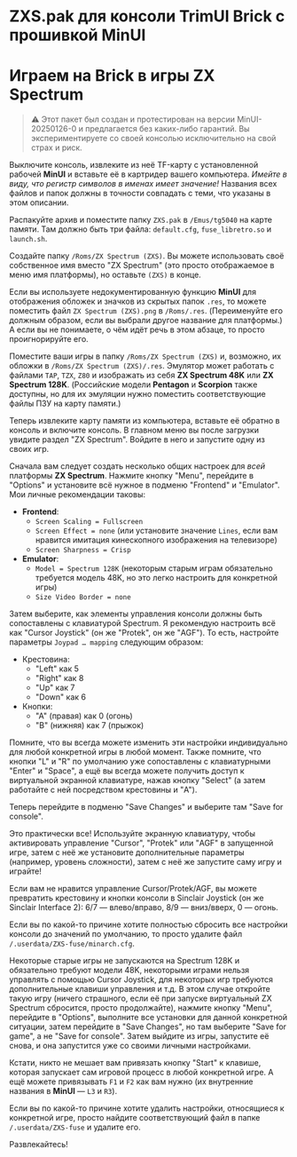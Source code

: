 # ZXS.pak для консоли TrimUI Brick с прошивкой MinUI

# Играем на Brick в игры ZX Spectrum

> ⚠️ Этот пакет был создан и протестирован на версии MinUI-20250126-0 и предлагается без каких-либо гарантий. Вы экспериментируете со своей консолью исключительно на свой страх и риск.

Выключите консоль, извлеките из неё TF-карту с установленной рабочей **MinUI** и вставьте её в картридер вашего компьютера. *Имейте в виду, что регистр символов в именах имеет значение!* Названия всех файлов и папок должны в точности совпадать с теми, что указаны в этом описании.

Распакуйте архив и поместите папку `ZXS.pak` в `/Emus/tg5040` на карте памяти. Там должно быть три файла: `default.cfg`, `fuse_libretro.so` и `launch.sh`.

Создайте папку `/Roms/ZX Spectrum (ZXS)`. Вы можете использовать своё собственное имя вместо "ZX Spectrum" (это просто отображаемое в меню имя платформы), но оставьте `(ZXS)` в конце.

Если вы используете недокументированную функцию **MinUI** для отображения обложек и значков из скрытых папок `.res`, то можете поместить файл `ZX Spectrum (ZXS).png` в `/Roms/.res`. (Переименуйте его должным образом, если вы выбрали другое название для платформы.) А если вы не понимаете, о чём идёт речь в этом абзаце, то просто проигнорируйте его.

Поместите ваши игры в папку `/Roms/ZX Spectrum (ZXS)` и, возможно, их обложки в `/Roms/ZX Spectrum (ZXS)/.res`. Эмулятор может работать с файлами `TAP`, `TZX`, `Z80` и изображать из себя **ZX Spectrum 48K** или **ZX Spectrum 128K**. (Российские модели **Pentagon** и **Scorpion** также доступны, но для их эмуляции нужно поместить соответствующие файлы ПЗУ на карту памяти.)

Теперь извлеките карту памяти из компьютера, вставьте её обратно в консоль и включите консоль. В главном меню вы после загрузки увидите раздел "ZX Spectrum". Войдите в него и запустите одну из своих игр.

Сначала вам следует создать несколько общих настроек для *всей* платформы **ZX Spectrum**. Нажмите кнопку "Menu", перейдите в "Options" и установите всё нужное в подменю "Frontend" и "Emulator". Мои личные рекомендации таковы:

- **Frontend**:
	- `Screen Scaling = Fullscreen`
	- `Screen Effect = none` (или установите значение `Lines`, если вам нравится имитация кинескопного изображения на телевизоре)
	- `Screen Sharpness = Crisp`
- **Emulator**:
	- `Model = Spectrum 128K` (некоторым старым играм обязательно требуется модель 48K, но это легко настроить для конкретной игры)
	- `Size Video Border = none`

Затем выберите, как элементы управления консоли должны быть сопоставлены с клавиатурой Spectrum. Я рекомендую настроить всё как "Cursor Joystick" (он же "Protek", он же "AGF"). То есть, настройте параметры `Joypad … mapping` следующим образом:

- Крестовина:
	- "Left" как 5
	- "Right" как 8
	- "Up" как 7
	- "Down" как 6
- Кнопки:
	- "A" (правая) как 0 (огонь)
	- "B" (нижняя) как 7 (прыжок)

Помните, что вы всегда можете изменить эти настройки индивидуально для любой конкретной игры в любой момент. Также помните, что кнопки "L" и "R" по умолчанию уже сопоставлены с клавиатурными "Enter" и "Space", а ещё вы всегда можете получить доступ к виртуальной экранной клавиатуре, нажав кнопку "Select" (а затем работайте с ней посредством крестовины и "A").

Теперь перейдите в подменю "Save Changes" и выберите там "Save for console".

Это практически все! Используйте экранную клавиатуру, чтобы активировать управление "Cursor", "Protek" или "AGF" в запущенной игре, затем с неё же установите дополнительные параметры (например, уровень сложности), затем с неё же запустите саму игру и играйте!

Если вам не нравится управление Cursor/Protek/AGF, вы можете превратить крестовину и кнопки консоли в Sinclair Joystick (он же Sinclair Interface 2): 6/7 — влево/вправо, 8/9 — вниз/вверх, 0 — огонь.

Если вы по какой-то причине хотите полностью сбросить все настройки консоли до значений по умолчанию, то просто удалите файл `/.userdata/ZXS-fuse/minarch.cfg`.

Некоторые старые игры не запускаются на Spectrum 128K и обязательно требуют модели 48K, некоторыми играми нельзя управлять с помощью Cursor Joystick, для некоторых игр требуются дополнительные клавиши управления и т.д. В этом случае откройте такую игру (ничего страшного, если её при запуске виртуальный ZX Spectrum сбросится, просто продолжайте), нажмите кнопку "Menu", перейдите в "Options", выполните все установки для данной конкретной ситуации, затем перейдите в "Save Changes", но там выберите "Save for game", а не "Save for console". Затем выйдите из игры, запустите её снова, и она запустится уже со своими личными настройками.

Кстати, никто не мешает вам привязать кнопку "Start" к клавише, которая запускает сам игровой процесс в любой конкретной игре. А ещё можете привязывать `F1` и `F2` как вам нужно (их внутренние названия в **MinUI** — `L3` и `R3`).

Если вы по какой-то причине хотите удалить настройки, относящиеся к конкретной игре, просто найдите соответствующий файл в папке `/.userdata/ZXS-fuse` и удалите его.

Развлекайтесь!
